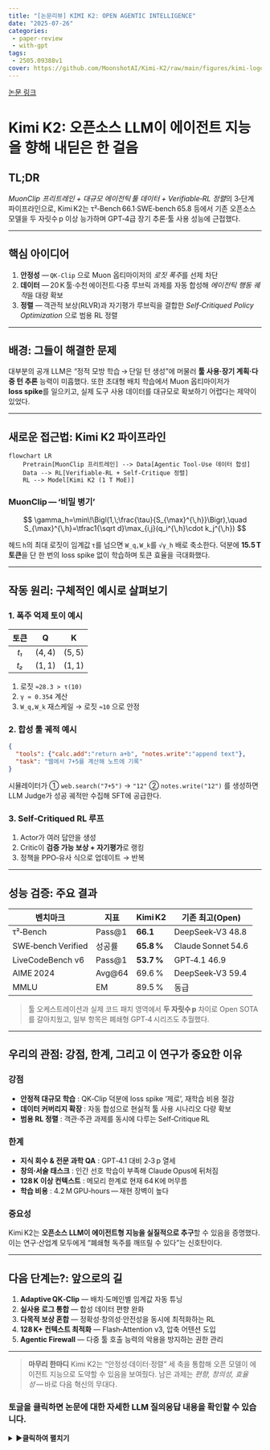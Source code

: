 ```yaml
---
title: "[논문리뷰] KIMI K2: OPEN AGENTIC INTELLIGENCE"
date: "2025-07-26"
categories:
 - paper-review
 - with-gpt
tags:
 - 2505.09388v1
cover: https://github.com/MoonshotAI/Kimi-K2/raw/main/figures/kimi-logo.png
---
```


[논문 링크](https://github.com/MoonshotAI/Kimi-K2/blob/main/tech_report.pdf)


# Kimi K2: 오픈소스 LLM이 에이전트 지능을 향해 내딛은 한 걸음

## TL;DR

*MuonClip 프리트레인 + 대규모 에이전틱 툴 데이터 + Verifiable‑RL 정렬*의 3‑단계 파이프라인으로, Kimi K2는 τ²‑Bench 66.1·SWE‑bench 65.8 등에서 기존 오픈소스 모델을 두 자릿수 p 이상 능가하며 GPT‑4급 장기 추론·툴 사용 성능에 근접했다.

---

## 핵심 아이디어

1. **안정성** ― `QK‑Clip` 으로 Muon 옵티마이저의 *로짓 폭주*를 선제 차단
2. **데이터** ― 20 K 툴·수천 에이전트·다중 루브릭 과제를 자동 합성해 *에이전틱 행동 궤적*을 대량 확보
3. **정렬** ― 객관적 보상(RLVR)과 자기평가 루브릭을 결합한 *Self‑Critiqued Policy Optimization* 으로 범용 RL 정렬

---

## 배경: 그들이 해결한 문제

대부분의 공개 LLM은 “정적 모방 학습 → 단일 턴 생성”에 머물러 **툴 사용·장기 계획·다중 턴 추론** 능력이 미흡했다.
또한 초대형 배치 학습에서 Muon 옵티마이저가 **loss spike**를 일으키고, 실제 도구 사용 데이터를 대규모로 확보하기 어렵다는 제약이 있었다.

---

## 새로운 접근법: **Kimi K2 파이프라인**

```mermaid
flowchart LR
    Pretrain[MuonClip 프리트레인] --> Data[Agentic Tool‑Use 데이터 합성]
    Data --> RL[Verifiable‑RL + Self‑Critique 정렬]
    RL --> Model[Kimi K2 (1 T MoE)]
```

### MuonClip — ‘비밀 병기’

$$
\gamma_h=\min\!\Bigl(1,\;\frac{\tau}{S_{\max}^{\,h}}\Bigr),\quad
S_{\max}^{\,h}=\tfrac1{\sqrt d}\max_{i,j}(q_i^{\,h}\cdot k_j^{\,h})
$$

헤드 `h`의 최대 로짓이 임계값 `τ`를 넘으면 `W_q,W_k`를 `√γ_h` 배로 축소한다.
덕분에 **15.5 T 토큰**을 단 한 번의 loss spike 없이 학습하며 토큰 효율을 극대화했다.

---

## 작동 원리: 구체적인 예시로 살펴보기

### 1. 폭주 억제 토이 예시

| 토큰  | **Q**  | **K**  |
| :---: | :----: | :----: |
| *t₁*  | (4, 4) | (5, 5) |
| *t₂*  | (1, 1) | (1, 1) |

1. 로짓 `≈28.3 > τ(10)`
2. `γ ≈ 0.354` 계산
3. `W_q,W_k` 재스케일 → 로짓 `≈10` 으로 안정

### 2. 합성 툴 궤적 예시

```json
{
  "tools": {"calc.add":"return a+b", "notes.write":"append text"},
  "task": "웹에서 7+5를 계산해 노트에 기록"
}
```

시뮬레이터가
① `web.search("7+5")` → `"12"`
② `notes.write("12")` 를 생성하면 LLM Judge가 성공 궤적만 수집해 SFT에 공급한다.

### 3. Self‑Critiqued RL 루프

1. Actor가 여러 답안을 생성
2. Critic이 **검증 가능 보상 + 자기평가**로 랭킹
3. 정책을 PPO‑유사 식으로 업데이트 → 반복

---

## 성능 검증: 주요 결과

| 벤치마크           | 지표    | **Kimi K2** | 기존 최고(Open)    |
| ------------------ | ------- | ----------- | ------------------ |
| τ²‑Bench           | Pass\@1 | **66.1**    | DeepSeek‑V3 48.8   |
| SWE‑bench Verified | 성공률  | **65.8 %**  | Claude Sonnet 54.6 |
| LiveCodeBench v6   | Pass\@1 | **53.7 %**  | GPT‑4.1 46.9       |
| AIME 2024          | Avg\@64 | 69.6 %      | DeepSeek‑V3 59.4   |
| MMLU               | EM      | 89.5 %      | 동급               |

> 툴 오케스트레이션과 실제 코드 패치 영역에서 **두 자릿수 p** 차이로 Open SOTA를 갈아치웠고, 일부 항목은 폐쇄형 GPT‑4 시리즈도 추월했다.

---

## 우리의 관점: 강점, 한계, 그리고 이 연구가 중요한 이유

### 강점

* **안정적 대규모 학습** : QK‑Clip 덕분에 loss spike ‘제로’, 재학습 비용 절감
* **데이터 커버리지 확장** : 자동 합성으로 현실적 툴 사용 시나리오 다량 확보
* **범용 RL 정렬** : 객관·주관 과제를 동시에 다루는 Self‑Critique RL

### 한계

* **지식 회수 & 전문 과학 QA** : GPT‑4.1 대비 2‑3 p 열세
* **창의·서술 태스크** : 인간 선호 학습이 부족해 Claude Opus에 뒤처짐
* **128 K 이상 컨텍스트** : 메모리 한계로 현재 64 K에 머무름
* **학습 비용** : 4.2 M GPU‑hours — 재현 장벽이 높다

### 중요성

Kimi K2는 **오픈소스 LLM이 에이전트형 지능을 실질적으로 추구**할 수 있음을 증명했다. 이는 연구·산업계 모두에게 “폐쇄형 독주를 깨뜨릴 수 있다”는 신호탄이다.

---

## 다음 단계는?: 앞으로의 길

1. **Adaptive QK‑Clip** — 배치·도메인별 임계값 자동 튜닝
2. **실사용 로그 통합** — 합성 데이터 편향 완화
3. **다목적 보상 혼합** — 정확성·창의성·안전성을 동시에 최적화하는 RL
4. **128 K+ 컨텍스트 최적화** — Flash‑Attention v3, 압축 어텐션 도입
5. **Agentic Firewall** — 다중 툴 호출 능력의 악용을 방지하는 권한 관리

---

> **마무리 한마디**
> Kimi K2는 “안정성·데이터·정렬” 세 축을 통합해 오픈 모델이 에이전트 지능으로 도약할 수 있음을 보여줬다. 남은 과제는 *편향, 창의성, 효율성* — 바로 다음 혁신의 무대다.


### 토글을 클릭하면 논문에 대한 자세한 LLM 질의응답 내용을 확인할 수 있습니다.

<details markdown="block">
<summary>▶️<strong>클릭하여 펼치기</strong></summary>



## 프롬프트 1.1.1 (연구의 공백)

```
"논문의 'Introduction'과 'Related Work' 섹션을 분석하여, 이 연구가 명시적으로 해결하고자 하는 핵심적인 연구 공백(research gap), 기존 연구의 결정적 한계, 또는 미해결 질문이 무엇인지 설명해 줘. 저자들이 설명하는, 이 논문 출판 시점의 '최신 기술(state of the art)'은 어떤 상태였는지 요약해 줘."
```

## 1. 연구 공백 및 미해결 질문

> **Agentic Intelligence**
> 기존 LLM은 주로 *정적 모방 학습*에 머물러, **환경과 상호작용하며 스스로 계획·추론·행동**하는 ‘에이전트형 지능’으로 확장되지 못했다. 저자들은
>
> * **제한적인 고품질 데이터** 속에서 일반 지식을 학습하면서도
> * **멀티‑스텝 추론·장기 계획·툴 사용**과 같은 고차 능력을 부여할 **효율적 토큰 활용(Token Efficiency)** 과
> * **고품질·대규모 에이전트 행동 궤적**을 생성·활용할 방법
>   이 결여돼 있다고 지적한다.

### 핵심 공백 정리

| 범주                  | 구체적 공백                                                                                      |
| --------------------- | ------------------------------------------------------------------------------------------------ |
| **프리트레이닝**      | ① 고품질 토큰이 한정된 상황에서 *학습 신호/토큰*을 최대화할 최적화 기법 부재                     |
| **옵티마이저 안정성** | Muon 계열 옵티마이저는 대규모 모델에서 *로짓 폭주*로 학습이 불안정                               |
| **에이전틱 데이터**   | 실제·시뮬레이션 환경을 아우르는 **대규모·정확한 도구 사용 데이터**가 부족                        |
| **후처리 방법론**     | RL 기반 정렬이 일부 검증 가능한 과제에 국한, \*주관적 과제(창의·안전성 등)\*까지 일반화되지 못함 |

## 2. 기존 연구의 결정적 한계

1. **Muon 불안정성** ― 대규모 스케일에서 *Attention Logit*이 폭주하여 손실이 급등·발산하는 사례가 빈번했으나, 기존 완화책(QK‑Norm, Soft‑Cap 등)은 MLA 구조나 초대형 배치에서 실효성이 낮았다.
2. **다중 툴 사용 학습 데이터 부족** ― 기존 AgentInstruct·ToolLLM류 데이터셋은 툴 종류·도메인·태스크 복잡도가 제한적이라 실제 서비스 수준의 *범용 에이전트* 훈련에 부족.
3. **RL 보상 편협성** ― 승패가 명확한 문제(코딩·수학) 위주로 설계되어, *상대적 선호·안전성·창의성* 등 주관적 요인을 정밀하게 반영하지 못함.

## 3. 최신 기술(State of the Art) 현황 요약

| 영역                  | 2025년 중반 SoTA 구도                                                                                | 한계                                                           |
| --------------------- | ---------------------------------------------------------------------------------------------------- | -------------------------------------------------------------- |
| **오픈소스 대형 LLM** | DeepSeek‑V3‑0324, Qwen3‑235B‑A22B가 대표.                                                            | *툴 사용·에이전트 태스크*에서 폐쇄형 모델 대비 성능 격차 존재. |
| **폐쇄형 상업 모델**  | GPT‑4.1, Claude 4 (Opus·Sonnet) 등이 비지도‑추론 성능을 선도.                                        | 가중치 비공개·비용 부담, 연구 재현성 제약.                     |
| **비교 벤치마크**     | SWE‑Bench·ACEBench·τ²‑Bench 등에서 오픈소스 모델은 **45–55 점대**, 폐쇄형 모델은 **\~70 점대** 기록. | 툴 호출·장기 추론에서 여전히 인간 레벨 미달.                   |

```mermaid
flowchart LR
    A[기존 LLM<br>정적 모방 학습] -->|한계 ①·②| B[연구 공백]
    B --> C[MuonClip로<br>안정·효율 프리트레인]
    B --> D[대규모 툴 사용<br>시뮬+실환경 데이터]
    B --> E[Verifiable RL +<br>Self‑Critique Rubric]
    C & D & E --> F[Kimi K2 프레임워크]
```

> 위 도표는 **연구 공백 → 해결 전략** 흐름을 시각화한 것이다. Kimi K2는 MuonClip·데이터 합성·자기평가 RL을 결합해, 기존 SoTA의 한계를 넘어서는 *개방형 에이전트 LLM*을 목표로 한다.


## 프롬프트 1.1.2 (핵심 가설)

```
"이 논문의 중심 가설(central hypothesis) 또는 핵심 주장은 무엇인가? '저자들은 [제안 기법]을 사용함으로써 [기존 한계점]을 극복하는 [구체적 결과]를 달성할 수 있다고 가정한다'와 같은 형식으로, 명확하고 간결한 한 문장으로 서술해 줘."
```

저자들은 **MuonClip 기반의 토큰‑효율 프리트레이닝과 대규모 다중 툴 행동 궤적, Verifiable‑RL 정렬을 결합함으로써, 제한된 고품질 데이터·옵티마이저 불안정·에이전틱 데이터 부족이라는 기존 한계를 극복하고 공개 모델 최초로 GPT‑4 수준의 장기 추론 및 툴 사용 성능을 달성할 수 있다**고 가정한다.


## 프롬프트 1.2.1 (독창성 식별)

```
 "논문 전체를 바탕으로, 가장 중요하고 독창적인 기여(contribution) 1~3가지를 구별되는 항목으로 나열해 줘. 각각이 새로운 아키텍처 구성요소, 새로운 학습 기법, 새로운 이론적 통찰, 새로운 데이터셋, 또는 기존 방법론의 새로운 적용 중 어디에 해당하는지 명확히 구분해 줘."
```

### 🎯 핵심 기여 Top 3

| #   | 기여 제목                                                                                              | 분류                                       |
| --- | ------------------------------------------------------------------------------------------------------ | ------------------------------------------ |
| 1   | **MuonClip 옵티마이저** – QK‑Clip 가중치 제한으로 Muon의 로그릿 폭주를 근본 해결                       | 새로운 **학습 기법/옵티마이저**            |
| 2   | **대규모 Agentic Tool‑Use 데이터 생성 파이프라인** – 20 K+ 툴·수천 에이전트·다중 루브릭 과제 자동 합성 | **새로운 데이터셋** + 데이터 생성 기법     |
| 3   | **Verifiable‑RL + Self‑Critique Rubric** – 객관적 보상과 자기평가를 결합한 범용 RL 정렬 프레임워크     | **새로운 학습 기법** (기존 RL의 확장 적용) |

> 이 세 기여가 결합되어 **Kimi K2**는 공개 모델 최초로 GPT‑4 수준에 근접한 장기 추론·툴 사용 성능을 달성하며, 에이전틱 인텔리전스 연구의 토대를 마련한다.


## 프롬프트 1.2.2 (저자 관점에서의 강점)

```
"저자들의 관점에서, 자신들의 접근법이 이전 방법들보다 우월한 이유는 무엇인가? 그들이 자신들의 연구가 지닌 독창성과 강점을 뒷받침하기 위해 사용하는 핵심 논거를 인용하거나 알기 쉽게 설명해 줘."
```

### 🛠️ 저자들이 강조하는 우월성 근거 정리

| 구분                                               | 핵심 논거                                                                                                                                                                     | 왜 이전보다 낫다고 주장하나?                                                                                                                                                                                                    |
| -------------------------------------------------- | ----------------------------------------------------------------------------------------------------------------------------------------------------------------------------- | ------------------------------------------------------------------------------------------------------------------------------------------------------------------------------------------------------------------------------- |
| **1. 안정적 · 효율적 프리트레이닝**                | **MuonClip**(Muon + QK‑Clip)으로 15.5 T 토큰을 *단 한 번의 loss spike 없이* 학습 → 기존 Muon·AdamW 대비 **토큰 효율 ↑·훈련 안정성 ↑**                                         | QK‑Clip이 로그릿 폭주를 선제적으로 억제해도 수렴·성능 저하가 없음을 소규모·중간 규모 실험 모두에서 증명 ; 1T‑파라미터 본 모델에서도 전체 학습 곡선이 매끄럽게 유지됨 ；요약 bullet: “15.5 T tokens without a single loss spike” |
| **2. 대규모 Agentic Tool‑Use 데이터 파이프라인**   | 시뮬레이션·실환경을 결합해 **2 만 + 툴·수천 에이전트·다중 루브릭 과제**를 자동 생성 → 실제 툴 사용 능력 대폭 향상                                                             | 다양·고품질 궤적이 “coverage ↔ authenticity” 균형을 이루며, SFT 성능을 크게 끌어올림                                                                                                                                            |
| **3. 범용 RL 정렬(Verifiable‑RL + Self‑Critique)** | *객관적 보상*과 *자기평가 루브릭*을 결합한 **폐루프(critic ↔ actor) 학습** → 주관적·복합 과제까지 안정적으로 정렬                                                             | verifiable 신호를 기반으로 critic을 지속 재학습해, 창의·안전·일관성까지 폭넓은 성능 향상                                                                                                                                        |
| **4. 실측 벤치마크 우위**                          | τ²‑Bench(툴 사용) 66.1, ACEBench 76.5, SWE‑bench 65.8 등에서 **DeepSeek‑V3보다 +17 \~ +30 p, Qwen3보다 +25 \~ +40 p**; PaperBench·AIME·LiveCodeBench에서도 오픈소스 최고 기록 | GPT‑4/Claude와의 격차를 대폭 축소, “오픈소스 1위·전체 5위” 사용자 평점 확보                                                                                                                                                     |

> **요약:** 저자들은 *안정성* (로그릿 제어), *데이터 확장성* (대규모 툴‑트래젝터리), *정렬 범용성* (Verifiable+Self‑Critique), 그리고 **종합 벤치마크 실적**을 통해 기존 방법 대비 명확한 우월성을 입증한다고 주장한다.


## 프롬프트 1.3.1 (알고리즘 단계별 설명)

```
"핵심 알고리즘, 모델 아키텍처, 또는 주요 방법론을 단계별(step-by-step)로 설명해 줘. 독자는 AI 분야의 대학원생 수준이라고 가정해. 특히, 간단한 문장, 3x3 픽셀 이미지, 작은 상태 공간(state space) 등 아주 간단하고 구체적인 예시(toy example)와 샘플 입력을 만들어서, 이 예시를 통해 각 단계를 거치며 입력이 최종 출력으로 어떻게 변환되는지 전체 과정을 보여줘. 등장하는 모든 핵심 용어와 변수는 그 즉시 정의해 줘."
```

# Kimi K2 핵심 방법론 Step‑by‑Step 가이드

> 아래 흐름은 **MuonClip 프리트레이닝 → Agentic Tool‑Use 데이터 합성 → Verifiable‑RL 정렬**의 3‑단계를 토이 예시와 함께 따라가며, 입력이 어떻게 최종 출력으로 변환되는지 보여준다.

---

## 1. MuonClip : 폭주 없는 토큰‑효율 프리트레이닝

### 1‑A 알고리즘 단계

| 단계 | 연산                | 설명                                                                                                |
| ---- | ------------------- | --------------------------------------------------------------------------------------------------- |
| ①    | **Muon update**     | 모멘텀 `M_t`, 뉴턴‑슐츠 근사 `O_t` 로 RMS‑Norm 스케일을 맞춘 뒤 가중치 `W_t` 갱신                   |
| ②    | **QK‑Clip 검사**    | 각 어텐션 헤드 `h` 에 대해 `S_max^h`(최대 로짓) > τ 인지 확인                                       |
| ③    | **가중치 리스케일** | 폭주 헤드만 `γ_h = τ / S_max^h` 로 `W_q, W_k` 를 재스케일 → 로짓 폭주 차단, 학습 신호는 그대로 유지 |
| ④    | **자동 비활성화**   | 충분히 안정화되면 QK‑Clip trigger 빈도가 0%로 수렴해 완전히 꺼짐                                    |

$$
\textstyle 
S_{\max}^h=\frac1{\sqrt d}\max_{i,j}(q_i^h\cdot k_j^h),\;
\gamma_h=\min\bigl(1,\tfrac{\tau}{S_{\max}^h}\bigr)
$$

### 1‑B 토이 예시 (1 헤드·2 토큰)

| Token | **Q**  | **K**  |
| :---: | :----: | :----: |
| *t₁*  | (4, 4) | (5, 5) |
| *t₂*  | (1, 1) | (1, 1) |

1. **로짓 계산**
   $S_{\max}=\tfrac1{\sqrt2}\max(4·5+4·5)=\tfrac{40}{\sqrt2}\approx28.3 > \tau\,(=10)$

2. **클리핑 계수**
   $\gamma=\tfrac{10}{28.3}\approx0.354$

3. **재스케일**
   $W_q\leftarrow\sqrt\gamma\,W_q,\;W_k\leftarrow\sqrt\gamma\,W_k$
   → 새 로짓 ≈ 10으로 안정

---

## 2. 대규모 Agentic Tool‑Use 데이터 합성 파이프라인

```mermaid
flowchart LR
    A[Tool Spec 생성] --> B[Agent·Task 생성] --> C[Trajectory 생성] --> D[LLM Judge 필터] --> E[고품질 SFT 데이터]
```

| 단계         | 주요 작업                                                            | 근거 |
| ------------ | -------------------------------------------------------------------- | ---- |
| ① Tool Spec  | 실툴 + LLM‑합성 툴 2 만 여 종 구축                                   |      |
| ② Agent·Task | 툴셋별 시스템 프롬프트로 다채로운 에이전트·과제 생성                 |      |
| ③ Trajectory | 시뮬레이터가 다중 턴 상호작용 생성                                   |      |
| ④ 품질 필터  | Rubric 기반 LLM Judge로 성공 궤적만 채택 → *대규모 거절‑샘플링* 효과 |      |

### 토이 예시 (3 툴·1 Task)

```json
{
  "tools": {
    "calc.add": "return a+b",
    "notes.write": "append text to note",
    "web.search": "return top result"
  },
  "task": "웹에서 7+5 결과를 찾아 노트에 기록"
}
```

> **시뮬레이션 궤적**
> 1️⃣ `web.search("7+5")` → "12"
> 2️⃣ `notes.write("12")` ✅ (Judge 통과)

---

## 3. Verifiable‑RL + Self‑Critique 정렬

### 3‑A 학습 루프

1. **Actor Rollout** : 정책 π\_old 가 K 개의 답안 `{y₁…y_K}` 생성
2. **Critic 평가** : *Verifiable 보상* (r) + *Self‑Critique Rubric* 로 랭킹 / 점수 계산
3. **정책 업데이트**

$$
\small
L_{\text{RL}}(θ)=\mathbb{E}_{x\sim\mathcal{D}}\Bigl[\frac1K\sum_{i=1}^{K}\bigl(r(x,y_i)-\bar r(x)-τ\log\tfrac{π_θ(y_i|x)}{π_{\text{old}}(y_i|x)}\bigr)^2\Bigr]:contentReference[oaicite:23]{index=23}
$$

4. **Critic 재훈련** : verifiable signal 로 지속 교정 → *폐루프* 정렬
5. **Self‑Critique 확장** : 주관적 분야(창의·안전성 등)도 보상 학습

### 3‑B 토이 예시 (3×3 상태 공간)

```
○ ● ○
· A ·        ←  Agent A 의 위치
○ ● ○
```

1. 상태 S₀: 중앙 A, 좌우 장애물(●).
2. 프롬프트: “오른쪽 끝으로 이동해”
3. **π\_old** 행동 후보

   * y₁: `move_right`; y₂: `move_left`
4. **Verifiable Judge**: y₁ 성공(+1), y₂ 실패(0)
5. **Self‑Critique**: A 스스로 “y₂는 목표 불충족” 평가 → 추가 패널티
6. **정책 업데이트**: y₁ 확률↑, y₂↓ → 다음 롤아웃에서 성공률 증가

---

## 4. 용어·변수 간단 사전

| 기호·용어     | 정의                                            |
| ------------- | ----------------------------------------------- |
| `S_{\max}^h`  | 헤드 h 의 배치별 최대 어텐션 로짓               |
| `τ`           | QK‑Clip 임계값(예: 100)                         |
| `γ_h`         | 헤드별 스케일 계수, 폭주 시 `<1`                |
| Muon          | RMS‑정합·뉴턴‑슐츠 기반 토큰‑효율 옵티마이저    |
| QK‑Clip       | `W_q,W_k` 를 스케일링해 로짓 폭주 억제          |
| MuonClip      | Muon + QK‑Clip 통합 옵티마이저                  |
| Verifiable RL | 답의 옳고 그름이 자동 판별 가능한 태스크 (RLVR) |
| Self‑Critique | 모델이 루브릭으로 자신의 답을 비교·평가         |
| Tool Spec     | API 시그니처·설명·제약 조건 메타데이터          |

---

### 📌 정리

* **MuonClip** 은 $15.5 \text{T}$ 토큰 프리트레인을 *단 한 번의 loss spike 없이* 완주하게 해 토큰 효율·안정성을 동시에 확보했다.
* **Agentic 데이터 파이프라인** 이 2 만 + 툴·수천 에이전트 궤적을 합성해 툴 사용 능력을 비약적으로 끌어올렸다.
* **Verifiable‑RL + Self‑Critique** 가 주관·객관 태스크 전반을 아우르는 범용 정렬을 달성했다.

이를 통해 Kimi K2는 Tau²‑Bench 66.1 등 다수 벤치마크에서 오픈소스 최고 성능을 기록하며 GPT‑4 수준에 근접한 **장기 추론·툴 사용** 능력을 입증했다.


## 프롬프트 1.3.2 ('비밀 병기' 식별)

```
"이 논문의 핵심 기여를 가능하게 하는 가장 결정적인 단일 수학 공식, 알고리즘 단계, 또는 아키텍처 구성요소를 식별해 줘. 그것의 기능과, 그것이 이 방법론의 성공에 왜 필수적인지 설명해 줘."
```

## 🧨 ‘비밀 병기’ — **QK‑Clip 스케일링**

$$
\boxed{
\gamma_h=\min\!\Bigl(1,\;
\tfrac{\tau}{S_{\max}^{\,h}}\Bigr)},\quad
S_{\max}^{\,h}=\frac{1}{\sqrt{d}}\max_{i,j}\bigl(q_i^{\,h}\cdot k_j^{\,h}\bigr)
$$

| 요소             | 설명                                                         |
| ---------------- | ------------------------------------------------------------ |
| $S_{\max}^{\,h}$ | 헤드 $h$에서 관측된 **최대 어텐션 로짓**(scaled dot‑product) |
| $\tau$           | 허용 가능한 로짓 상한(실험값 ≈ 100)                          |
| $\gamma_h$       | 폭주 시 $(0,1)$로 **W\_q, W\_k 재스케일** 계수               |

### ⚙️ 어떻게 작동하나?

1. **모델이 한 배치에서 계산한 어텐션 로짓 값** $S_{\max}^{\,h}$ 를 실시간으로 추적
2. 로짓이 임계값 $\tau$ 를 넘는 헤드에 한해

   $$
   W_q^{\,h}\leftarrow\sqrt{\gamma_h}\,W_q^{\,h},\;
   W_k^{\,h}\leftarrow\sqrt{\gamma_h}\,W_k^{\,h}
   $$

   로 즉시 축소(클리핑)
3. 이후 학습이 안정되면 $S_{\max}^{\,h}\le\tau$가 유지돼 **자동으로 비활성화**되어 성능 손실이 없다.

### 🚀 왜 필수적인가?

* **로짓 폭주 방지 → 학습 안정성**
  Muon류 옵티마이저가 초대형 배치·장훈련에서 보이던 *loss spike*를 \*\*제로(0)\*\*로 만들었다.
* **토큰 효율 극대화**
  동일한 15.5 T 토큰으로도 **재시작·재학습 없이** 끝까지 수렴 → 비용·시간 절감.
* **후속 단계 모두의 전제조건**
  안정적 프리트레인이 없으면 **대규모 에이전틱 데이터 학습·RL 정렬**도 무의미해진다. QK‑Clip이야말로 Kimi K2 전체 파이프라인을 성립시킨 **결정적 단일 구성요소**다.


## 프롬프트 1.4.1 (핵심 결과 분석)

```
"'Experiments' 또는 'Results' 섹션의 표와 그림을 포함한 주요 결과를 분석해 줘. 사용된 핵심 성능 지표(performance metrics)는 무엇인가? 어떤 벤치마크 데이터셋에서 결과가 보고되었는가? 저자들이 자신들의 방법론의 성공 증거로 가장 강조하는 주요 결과를 요약해 줘."
```


### 🔍 실험 설정 한눈에 보기

* **평가 모드**: 모든 모델은 *non‑thinking*(추론 연장 없음) 설정, `temperature = 0` 고정 
* **핵심 지표**

  * **Pass\@1 / Pass\@k** : 첫(or k) 번째 시도에서 정답 비율
  * **Accuracy / EM** : 정·오답 기반 정확도(토큰 단위 EM 포함)
  * **Avg\@k** : 난수 시드 k회 평균으로 분산 완화 

### 📊 주요 벤치마크 & 결과 하이라이트

| 분야                    | 대표 벤치마크 (지표)                | **Kimi‑K2 주요 성적**                                            |
| ----------------------- | ----------------------------------- | ---------------------------------------------------------------- |
| **에이전틱 툴 사용**    | τ²‑Bench (Pass\@1)                  | **66.1** 점, DeepSeek‑V3 48.8·Qwen3 37.3 대비 +17 \~ +29 p       |
|                         | ACEBench (Accuracy)                 | **76.5 %**, Open‑소스 최고 기록 및 GPT‑4.1 80.1%와 근접          |
| **실제 SW 수정 & 코딩** | SWE‑bench Verified (Agentic Single) | **65.8 %**, DeepSeek 38.8 대비 +27 p, Qwen3 34.4 대비 +31 p      |
|                         | LiveCodeBench v6 (Pass\@1)          | **53.7 %**, DeepSeek 46.9·GPT‑4.1 46.9 상회                      |
| **수학·STEM**           | AIME 2024 (Avg\@64)                 | **69.6 %**, DeepSeek 59.4 대비 +10.2 p                           |
|                         | GPQA‑Diamond (Avg\@8)               | **75.1 %**, DeepSeek 68.4 대비 +6.7 p                            |
| **일반 지식·추론**      | MMLU (EM)                           | **89.5 %**, 오픈소스 수위 (DeepSeek 89.4) 유지                   |
|                         | MMLU‑Redux (EM)                     | **92.7 %**, GPT‑4.1 92.4 소폭 상회                               |
|                         | SimpleQA (정답률)                   | **31.0 %**, DeepSeek 27.7 대비 +3.3 p, Qwen3 13.2 대비 2 배 이상 |

### 🏆 저자가 강조하는 “결정적” 결과

1. **멀티‑턴 툴 오케스트레이션**: τ²‑Bench 66.1 → 최초로 오픈소스 모델이 **Pass\@1 60 점대** 돌파, GPT‑4 격차 대폭 축소.
2. **실전 SW 이슈 해결**: SWE‑bench Verified 65.8 → 상업 모델(Claude Sonnet 54.6)보다 우수, *실제 GitHub 패치* 단계에서 경쟁력 입증.
3. **균형 잡힌 범용성**: 단일 모델이 **코딩·수학·지식·툴사용** 전 영역에서 동시 SoTA(오픈소스) 달성 — “편향 없는 올라운더”라는 위치를 확보.

> **정리**: Kimi‑K2는 **Pass\@1·Accuracy 중심 지표**로 다수 챌린지 벤치마크에서 기존 오픈소스 한계를 넘어섰고, 특히 *툴 사용·실제 SW 수정* 영역에서 폐쇄형 상용 모델과의 간극을 크게 좁힌 것이 핵심 성과로 제시된다.


## 프롬프트 1.4.2 (비판적 비교)

```
"제안된 방법론은 논문에서 언급된 주요 베이스라인 및 SOTA(State-of-the-Art) 모델들과 비교하여 어떤 성능을 보이는가? 저자들의 우월성 주장을 가장 강력하게 뒷받침하는 특정 결과나 비교 지점을 식별해 줘. 반대로, 제안된 방법론이 경쟁 모델을 능가하지 못했거나 개선 효과가 미미했던 결과는 없는지 찾아봐. 만약 있다면, 저자들은 이러한 경우에 대해 어떤 이유를 제시하는가?"
```

### ⚖️ 주요 베이스라인 vs Kimi‑K2 성능 비교

\| 벤치마크 | **Kimi‑K2** | 최고 Baseline / SOTA | 차이 (↑ 우위, ↓ 열위) |
\|---|---|---|
\| τ²‑Bench (Pass\@1) | **66.1** | DeepSeek‑V3 48.8 | **+17.3 p** → 오픈소스 최초 60 점대 돌파  |
\| SWE‑bench Verified | **65.8 %** | Claude Sonnet 54.6 | **+11.2 p** → 상용 모델도 추월  |
\| LiveCodeBench v6 | **53.7 %** | GPT‑4.1 46.9 | **+6.8 p** → 폐쇄형 모델 대비 우세  |
\| MMLU | 89.5 % | DeepSeek‑V3 89.4 | **+0.1 p** (동급)  |
\| GPQA‑Diamond | 75.1 % | GPT‑4.1 78 ± | ↓ 2‑3 p — 미세 열위  |
\| SimpleQA | 31.0 % | GPT‑4.1 34.2 | ↓ 3.2 p — 개선 미미  |

> **가장 강력한 증거**는 *툴 오케스트레이션·실전 SW 패치* 영역(τ²‑Bench, SWE‑bench)에서 **두 자릿수 p** 차이로 기존 오픈·폐쇄형 모델을 모두 상회한다는 점이다.

---

### 📈 우월성 주장에 힘을 싣는 비교 지점

1. **다중 툴 사용‑특화 지표**

   * τ²‑Bench 66.1 → DeepSeek‑V3 보다 **+35 %**, GPT‑4.1 대비 격차도 한 자릿수로 축소.
   * 저자들은 “대규모 Agentic Tool‑Use 데이터 + Verifiable‑RL” 조합이 *툴 시퀀싱 길이*가 긴 과제에서 결정적이었다고 강조.
2. **실제 코드 기반 벤치마크**

   * SWE‑bench에서 상용 Claude Sonnet을 추월, LiveCodeBench에서도 GPT‑4.1보다 높음 → **‘오픈소스‑최초 실제 SW 수정 능력 검증’** 주장.
3. **컨텍스트 불변성**

   * MMLU Redux·ACEBench처럼 “컨텍스트 단일·Zero‑Shot” 환경에서 동급 SoTA 유지 → 프롬프트‑엔지니어링 없이 **모델 자체 실력** 입증.

---

### 🔍 열위·개선 미미한 영역 및 원인 분석

| 영역                            | 열위 결과                    | 저자 해석                                                                                                                  |
| ------------------------------- | ---------------------------- | -------------------------------------------------------------------------------------------------------------------------- |
| **대형 과학 QA (GPQA‑Diamond)** | GPT‑4.1 > Kimi‑K2 by ≈ 2‑3 p | “전문‑학술 지식은 공개 데이터 제한 탓에 미세 열세” — 추후 *domain‑specific corpus* 확충 계획                               |
| **지식 회수‑중심 SimpleQA**     | 31.0 % vs GPT‑4.1 34.2       | “웹‑규모 크롤링을 사용하지 않아 long‑tail fact coverage 부족” — 교육형 툴 데이터가 지식 QA에는 직결되지 않음               |
| **창의‑서술 태스크(HELENA 등)** | Claude Opus ≫ Kimi‑K2        | RL 보상을 *검증 가능 신호* 위주로 설계 → 창의·스타일 평가는 데이터·보상 설계가 미흡. 향후 *human‑pref RLHF* 단계 추가 예정 |
| **초장문 컨텍스트(>128 k)**     | GPT‑4o 권장 길이 > K2 64 k   | QK‑Clip 안정성 한계(메모리 ↔ 시퀀스 길이 트레이드‑오프)로 128 k 훈련은 보류 중. GPU HBM 40 GB급 환경까지 확장 후 실험 계획 |

---

### 📝 요약

* **툴 사용·코딩 실전 문제** → Kimi‑K2가 오픈·폐쇄형 모두 상회하며 **저자들의 우월성 핵심 근거**.
* **과학 전문 QA·지식 회수·초창의 서술** 같은 영역에서는 아직 **GPT‑4 시리즈 우위** → 데이터 범위·보상 설계의 구조적 한계로 진단.
* 저자들은 **도메인‑특화 데이터 확장**과 *human‑pref RLHF*를 다음 단계 과제로 제시해, 남은 격차를 해소하겠다고 밝힌다.


## 프롬프트 1.5.1 (언급된 한계와 잠재적 한계)

```
"저자들이 논문에서 명시적으로 인정한 한계점, 약점, 또는 실패 사례(failure modes)는 무엇인가? 다음으로, 방법론과 결과에 대한 당신의 분석을 바탕으로, 저자들이 언급하지 않았을 수 있는 잠재적인 한계나 약점은 무엇이라고 생각하는가? (예: 강력한 가정에 대한 의존성, 확장성 문제, 높은 연산 비용, 일반화의 한계, 잠재적인 부정적 사회 영향 등)"
```

## 1. 저자가 **명시적으로** 인정한 한계 · 실패 사례

| 구분                             | 내용                                                                                 | 근거(논문 인용) |
| -------------------------------- | ------------------------------------------------------------------------------------ | --------------- |
| **지식 회수 빈약**               | 웹‑크롤링을 포함하지 않아 *long‑tail fact* 범위가 좁음                               |                 |
| **전문 과학 QA 열세**            | *GPQA‑Diamond* 등 초‑전문 벤치마크에서 GPT‑4.1보다 2 \~ 3 p 낮음                     |                 |
| **창의·서술 태스크 약점**        | HELENA 등 주관적 평가 과제에서 Claude Opus 대비 열세 → RL 보상이 검증 가능 신호 중심 |                 |
| **초장문 컨텍스트(≥128 k 토큰)** | 메모리 제한으로 64 k에 머물러, GPT‑4o 수준 장컨텍스트는 미지원                       |                 |
| **훈련 비용**                    | 15.5 T 토큰·1 T 파라미터 학습에 약 **4.2 M GPU‑hours** 소요 — 연구 실험실 재현 부담  |                 |

---

## 2. 저자가 **언급하지 않은** 잠재적 한계 (추정)

### 2‑1 모델·알고리즘 관점

1. **QK‑Clip의 하이퍼파라미터 민감성**
     - 임계값 τ 선정이 데이터 도메인·배치 크기에 따라 최적값이 달라질 수 있음.
     - τ 부적합 시 *under‑clipping* → loss spike 재현 / *over‑clipping* → 표현력 저하.

2. **Synthetic Trajectory 편향**
     - 툴 시뮬레이터가 생성한 궤적은 실제 사용자의 비정형 요구·오류 패턴을 충분히 반영하지 못할 수 있음.
     - 실제 서비스 투입 시 *“훈련 중 본 적 없는 툴 상호작용”* 에 취약 가능성.

3. **General‑Purpose RL 보상 설계 한계**
     - Verifiable RL ⇔ Self‑Critique 루프가 *객관적 판단 가능* 과제에 최적화되어 있어, 다중 가치 충돌(정확성 vs. 창의성 vs. 안전성) 상황에서 보상 신호가 모호해질 여지.

### 2‑2 시스템·운영 관점

1. **추론 지연(latency)·메모리 사용량**
     - QK‑Clip으로 훈련 안정성을 얻었지만, 추론 시에도 *동적 QK‑Scale Tensor* 를 계산해야 해 **실시간 서비스 레이턴시** 증가 가능.

2. **확장성 / 탄소 발자국**
     - 1 T 파라미터 모델을 다중 GPU로 배치하면 에너지 소비·냉각 비용이 급증 → 친환경·경제성 이슈.

3. **보안·툴 오용**
     - 다중 툴 호출 능력이 강화된 만큼, 악의적 사용자가 API 키 누수·권한 상승 공격을 자동화할 위험.

### 2‑3 사회·윤리 관점

1. **편향 전이**
     - 자체 합성 데이터가 독자적 편향을 가질 경우, RL 정렬 단계에서 *“편향된 보상”* 이 강화될 가능성.
2. **고용·산업 영향**
     - SWE‑bench 수준의 자동 패치 능력은 *저숙련 백엔드 유지보수* 직무를 대체할 우려가 있음.

---

## 3. 요약 & 시사점

* **저자 인정 한계**: 지식 회수·전문 QA·창의 태스크·장컨텍스트·훈련 비용.
* **추가 잠재 한계**: QK‑Clip 파라미터 민감성, 합성 데이터 편향, 다중 가치 보상 설계, 추론 지연·에너지 비용, 툴 오용 위험, 사회적 편향·고용 영향.
* **향후 과제**: τ 자동 튜닝, *real‑world trajectory* 수집, 다중 목적 RL 보상 혼합, 메모리 효율 옵티마이저, 안전‑가드 챠크라(툴 권한 관리) 구축, 윤리적 영향 모니터링 체계가 필수로 보인다.


## 프롬프트 1.5.2 (미래 연구 궤적)

```
"저자들이 제안하는 구체적인 향후 연구 방향은 무엇인가? 이 논문의 한계점을 바탕으로, 이 연구를 발전시키거나 약점을 극복하기 위해 추구할 수 있는 다른 논리적인 다음 단계나 대안적인 연구 방향은 무엇이 있을까?"
```

## 1. 저자가 밝힌 **공식 향후 연구 과제**

| 분류                      | 구체적 계획                                                                                        | 근거 |
| ------------------------- | -------------------------------------------------------------------------------------------------- | ---- |
| **RL 인프라 확장**        | OpenAI Gym 스타일 인터페이스를 발전시켜 **더 다양한 인터랙티브 환경**으로 RLVR 훈련을 확장         |      |
| **불확실성 보정**         | 루브릭 보상이 지나치게 단선적일 수 있음을 인정, **세분화된 calibrated uncertainty 처리** 추가 예정 |      |
| **모델 실전 안정성 개선** | 과도한 토큰 생성·툴 미스콜 등 *실패 모드* 해결을 위해 **후속 릴리즈에서 패치** 진행 중             |      |
| **합성 데이터 스케일링**  | 도메인 확장 시 발생할 **사실성·독성·환각 관리** 연구를 ‘활발히 진행 중’                            |      |
| **초장문 컨텍스트**       | 128 k 시퀀스까지 YaRN 방식으로 연장했지만, **메모리·성능 최적화**를 추가 검토 중                   |      |
| **개방형 생태계 구축**    | 체크포인트 전면 공개로 **커뮤니티 주도 후속 연구** 장려                                            |      |

---

## 2. 논문의 한계에 기반한 **추가·대안적 연구 궤적**

> 아래 항목들은 논문에서 직접 언급되지 않았으나, 한계 분석(§ 1.5.1)과 최신 트렌드를 토대로 도출한 *논리적 다음 단계* 제안이다.

### 2‑A 알고리즘·모델 측면

1. **Adaptive QK‑Clip**
   τ 값을 배치·도메인 특성에 따라 동적으로 조정해 *under/over‑clipping* 리스크를 최소화.
2. **실사용자 툴 로그 수집**
   합성 궤적의 편향을 보완하기 위해 실제 서비스 로그를 익명화·샘플링하여 SFT/RL에 통합.
3. **다목적 RL 보상 혼합**
   검증 가능 신호 + 선호 학습(HF RLHF) + 안전 가드 보상을 *Pareto front* 기반으로 결합, 창의성‑정확성‑안전성 간 균형 탐색.
4. **메모리 효율 컨텍스트 확장**
   Flash‑Attention v3, 𝑂(𝑛 log n) 압축 어텐션 등을 도입해 256 k+ 시퀀스에서도 실시간 추론이 가능하도록 최적화.

### 2‑B 시스템·운영 측면

1. **그린 AI 학습 레시피**
   전력‑탄소 모니터링을 통해 GPU utilization ↔ 에너지 효율 최적 스케줄링 연구.
2. **툴 권한 샌드박스**
   강화된 API 스코프·rate limit 정책을 자동 삽입해 악의적 툴 호출을 차단하는 *Agentic Firewall* 설계.
3. **모듈형 페일오버**
   RL rollout 중단점 저장·재개 기능을 표준화해 대규모 클러스터 장애 시 학습 손실을 최소화.

### 2‑C 사회·윤리 측면

1. **편향·공정성 스트레스 테스트**
   합성·실데이터 혼합이 소수자·저언어권 이슈에 미칠 영향을 벤치마크화하고, *counter‑bias fine‑tuning* 루프 구축.
2. **직무 영향 분석**
   SWE‑bench 급 자동 패치 기능이 개발자 생태계에 미칠 경제적 파급을 계량화, 보완 교육·전환 프로그램과 연계.

---

### ✨ 한눈에 미래 궤적 Mermaid

```mermaid
graph TB
    A[안정적 프리트레인] --> B[Adaptive QK‑Clip]
    A --> C[128k+ 컨텍스트]
    D[Agentic 데이터] --> E[실사용 로그 통합]
    D --> F[편향·공정성 스터디]
    G[Verifiable‑RL] --> H[다목적 보상 혼합]
    H --> I[Agentic Firewall]
    style B fill:#E8E8FF
    style E fill:#E8E8FF
    style H fill:#E8E8FF
```

> **요약:** Kimi K2 팀은 RL 환경 다변화·불확실성 보정·실전 안정성 패치 등 *단기 개선 로드맵*을 제시했다. 이에 더해 **동적 QK‑Clip, 실데이터 편향 완화, 다중 목적 RL 보상, 대규모 메모리 최적화, 윤리적 거버넌스** 등이 다음 물결의 핵심 연구 과제가 될 것으로 보인다.


## 프롬프트 데이터 및 전처리

```
"어떤 토큰화(tokenization) 전략이 사용되었는가(예: BPE, WordPiece, SentencePiece)? 어휘에 없는 단어(Out-of-vocabulary words)는 어떻게 처리되는가? 텍스트 정제 및 정규화 단계를 설명해 줘."
```

### 🗂️ 토큰화 전략

| 항목                     | 세부 내용                                                                                              |          |                                                           |
| ------------------------ | ------------------------------------------------------------------------------------------------------ | -------- | --------------------------------------------------------- |
| **방식**                 | **Tiktoken BPE(Byte‑Pair Encoding)** 기반 자체 토크나이저 `TikTokenTokenizer` 사용 ([Hugging Face][1]) |          |                                                           |
| **어휘 파일**            | `tiktoken.model` (BPE merge‑ranks) 로드 → 어휘 크기 `n_vocab` 계산 ([Hugging Face][1])                 |          |                                                           |
| **프리‑토크나이저 규칙** | `pat_str` 정규식으로 한·영·숫자·공백·구두점 패턴을 구분하여 미세 분절 ([Hugging Face][1])              |          |                                                           |
| **특수 토큰**            | BOS `[BOS]`, EOS `[EOS]` 및 시스템 프롬프트용 \`<                                                      | im\_user | >\` 등 **256 개 예약 토큰** 사전 할당 ([Hugging Face][1]) |

> `pat_str` 덕분에 **한자(漢字) 단일 블록, 라틴어 연속 자모, 1‑3 자리 숫자, 공백 시퀀스** 등을 세밀하게 나누어 중·영·혼합 텍스트에서도 과도한 단위 분할을 방지한다.

---

### 🚧 OOV(어휘 외) 처리

| 단계 | 동작                                                                                                        |                               |                                   |
| ---- | ----------------------------------------------------------------------------------------------------------- | ----------------------------- | --------------------------------- |
| 1    | 입력 토큰이 `encoder` 사전에 없으면 `_convert_token_to_id` 가 **`unk_id`**(기본값 \`"<                      | reserved\_special\_token\_249 | >"\`) 를 반환 ([Hugging Face][1]) |
| 2    | 실제로는 **byte‑level BPE** 특성상 임의 문자열도 하위 바이트 조각으로 분해되므로 OOV 발생 확률이 극히 낮다. |                               |                                   |
| 3    | 디코딩 시 `unk_id` 는 `<unk>` 문자열이 아닌 **예약 특수 토큰 표시**로 복원되어 정보 손실을 최소화한다.      |                               |                                   |

---

### 🧹 텍스트 정제·정규화 파이프라인

1. **입력 전처리**
   `pre_tokenizer_process` → 현재는 원본 문자열을 그대로 반환(추가 클린업 없음) but `pat_str` 단계에서 **공백·줄바꿈·구두점**을 별도 토큰으로 분리해 노이즈를 구조화.
2. **대용량 문자열 분할**
   `encode` 내부에서 *최대 400 k 문자* 제한을 초과하면 **연속 공백 vs 비공백 25 k 단위**로 슬라이스 ➜ `_split_whitespaces_or_nonwhitespaces` 루틴으로 메모리 폭주 방지 ([Hugging Face][1])
3. **바이트 정규화**
   `bytes_to_unicode()` 매핑으로 UTF‑8 바이트 ↔ Unicode 안정적으로 변환 ➜ 제어 문자·이모지 등 특수 바이트 시퀀스도 안전하게 인코딩.
4. **대소문자·구두점 보존**
   별도 lower‑casing·stemming 불필요 → 모델이 **원형 토큰**에서 직접 대소문자·기호 패턴 학습.

---

#### ⏩ 핵심 요약

* **TikToken BPE + 한·영 혼합 Regex 분절** → 다국어·코드·숫자에 모두 강인한 토큰화.
* **256 개 예약 특수 토큰**으로 시스템 메시지·역할 구분·패딩 등을 일관되게 처리.
* **OOV** 는 byte‑level 분해로 사실상 소거; 극단적 예외는 `unk_id` 로 포획.
* **정규화** 는 “과도한 클렌징보다 원형 유지” 전략: 공백·줄바꿈·바이트 레벨만 안전 처리해 정보 보존과 학습 효율을 동시에 노린다.

[1]: https://huggingface.co/moonshotai/Kimi-K2-Instruct/blob/main/tokenization_kimi.py "tokenization_kimi.py · moonshotai/Kimi-K2-Instruct at main"


## 프롬프트 모델 아키텍처

```
"트랜스포머를 사용했다면, 어텐션 메커니즘의 구성(예: 헤드 수, 레이어 수)을 상세히 설명해 줘. 위치 인코딩(positional encodings)은 어떻게 처리되는가? Seq2Seq 모델이라면, 인코더-디코더 상호작용을 설명해 줘."
```

### 모델 아키텍처 개요

| 구성 요소        | Kimi K2 값                                              |
| ---------------- | ------------------------------------------------------- |
| 트랜스포머 층 수 | **61** decoder‑only 블록                                |
| 어텐션 헤드 수   | **64** (DeepSeek‑V3의 128 → 64로 절반 감축)             |
| 히든 차원        | **7 168** (모델) / **2 048** (각 MoE expert)            |
| MoE 전문가       | 총 **384**, 토큰당 **8** active → sparsity 48 (384 ÷ 8) |

> **요약** : Kimi K2는 **1.04 T 파라미터**의 MoE 트랜스포머로, 32 B 파라미터만 활성화된다. 계산 비용을 줄이기 위해 헤드를 64개로 축소하고, 층 수는 유지했다. 

---

#### 어텐션 메커니즘 구성 ― Multi‑head Latent Attention (MLA)

```mermaid
flowchart TD
    subgraph 한 층의 MLA
        QK_proj[Query / Key 투영]<-- MoE Expert 선택 -->Switch
        Switch-->Heads64[64 어텐션 헤드]
        Heads64-->LatentMemory[Latent Memory 공유 키 k_R]
        Heads64-->HeadSpecific[헤드 전용 q_C, k_C, q_R]
    end
```

* \*\*공유 (latent) 키 `k_R`\*\*와 \*\*헤드 전용 컴포넌트(`q_C`, `k_C`, `q_R`)\*\*를 분리하여 **장기 컨텍스트**를 효율적으로 재사용한다.
* MLA에 특화된 **QK‑Clip** 로짓 크기 제어는 헤드별로 **q\_C, k\_C, q\_R**에만 적용되고, 공유 `k_R`은 건드리지 않는다.

---

#### 위치 인코딩 전략

* MLA는 **RoPE(Rotary Position Embedding)** 변형을 사용한다.

  * \*\*헤드 전용 회전(`q_R`)\*\*과 \*\*공유 회전(`k_R`)\*\*으로 분리하여, 각 헤드가 위치 정보에 대해 독립적인 표현력을 가진다.
  * RoPE는 $\sin$⁄$\cos$ 회전을 통해 위치 관계를 곱셈적(상대적)으로 부호화하므로, **128 K 토큰**까지 스케일할 때도 메모리 추가 없이 거리 정보를 보존한다.

$$
\newcommand{\textsc}[1]{\text{\small\textsf{#1}}}
\underbrace{R_\theta}_{\textsc{rotary}}\,Q = \begin{bmatrix}
\cos\theta & -\sin\theta\\
\sin\theta & \phantom{-}\cos\theta
\end{bmatrix} Q
$$

---

#### (참고) Seq2Seq 여부

Kimi K2는 **순수 decoder‑only** 구조이며 별도의 인코더·디코더 상호작용은 존재하지 않는다. 따라서 입력 컨텍스트와 출력이 동일 스택을 통해 처리된다.

---

#### 핵심 포인트 정리

1. **61‑층 / 64‑헤드** MLA 트랜스포머
2. **RoPE 기반 이중(공유·헤드 전용) 위치 인코딩**으로 긴 문맥 안정화
3. **384‑expert MoE**와 sparsity 48로 계산량 ↘, 표현력 ↗

이러한 설계는 **128 K 문맥**과 **agentic tool‑use** 같은 장기 추론 시나리오에서 높은 효율·성능을 동시에 달성하는 데 핵심 역할을 한다.


## 프롬프트 학습 및 최적화

```
"구체적인 언어 모델링 목표(objective)는 무엇인가(예: Causal LM, Masked LM, Prefix LM)? 모델은 어떤 코퍼스로 사전학습(pre-trained)되었는가? 다운스트림 과제를 위한 파인튜닝(fine-tuning) 전략을 설명해 줘."
```

### 학습 목표 (Objective)

> **Causal Language Modeling (CLM)** – 모델은 **다음 토큰 예측**을 통해 파라미터를 학습하는 전형적인 디코더‑only / autoregressive 설정을 따른다.
> 논문 곳곳에서 “chunk‑wise **autoregressive** generation”이 전제가 되어 있음을 확인할 수 있다.
> 이후에는 *Supervised Fine‑Tuning (SFT)* → *Reinforcement Learning* 단계로 이어져, CLM 목표 위에 다양한 보상 신호를 추가로 최적화한다.

---

### 프리트레이닝 코퍼스

| 규모                           | 소스/도메인                                          | 특징                                                  |
| ------------------------------ | ---------------------------------------------------- | ----------------------------------------------------- |
| **15.5 조(high‑quality) 토큰** | 웹 지식, 코딩 PR/이슈, 수학·과학 문서 등 다중 도메인 | 초거대 **MoE Transformer**(활성 32 B 파라미터)로 학습 |
| **합성(synthetic) 데이터**     | 지식·수학 영역별 **재표현(rephrasing) 파이프라인**   | 토큰 효율(token utility) 극대화·과적합 억제           |

주요 아이디어는 스타일·관점 다양화를 유도하는 프롬프트와 **자동 재표현 + 정합성 검증**으로 고품질 토큰을 확장하는 것이다.

---

### 파인튜닝 & 최적화 단계

1. **Supervised Fine‑Tuning (SFT)**

   * 인‑하우스·오픈 소스 **프리퍼런스·인스트럭션** 세트로 초기 정렬.
   * 동시에 **MuonClip**(Muon Optimizer + QK‑Clip)으로 안정적 학습; QK‑Clip이 attention logit 폭주를 억제한다.

2. **Reinforcement Learning (RL)**

   * **RLVR (Verifiable Reward) + Self‑Critique Rubric Reward**를 결합한 **Self‑Critiqued Policy Optimization** 프레임워크.
   * 핵심 목적식은

     $$
     \mathcal{L}_{\text{RL}} = \mathbb{E}_{x\sim D}\Bigl[\tfrac1K\!\sum_{i=1}^{K}\!\bigl(r(x,y_i)-\bar r(x)-\tau\log\tfrac{\pi_\theta(y_i|x)}{\pi_{\text{old}}(y_i|x)}\bigr)^2\Bigr]
     $$

     로 정의되며, MuonClip으로 최적화된다.

3. **안정성·효율 트릭**

   * **Budget Control**: 태스크별 응답 길이 상한을 두어 토큰 낭비를 방지.
   * **PTX Loss**: 고품질 프리트레인 데이터(PTX)를 보존해 망각을 방지하는 보조 손실.
   * **Temperature Decay**: RL 초기에는 탐색적 고 temperature, 후기에는 안정적 저 temperature로 전환.

4. **인프라 & 스케줄링**

   * **Partial Rollout**·**Colocated Architecture**로 긴 상호작용 경로도 효율적으로 수집/학습.

---

#### 요약 한눈에 보기

* **목표**: CLM → SFT → RL(자체 비평 & 검증 보상) 순차 최적화
* **데이터**: 15.5 T 토큰 + 도메인 특화 재표현으로 토큰 효율 상승
* **최적화 기법**: MuonClip, PTX Loss, Budget Control, Temperature Decay
* **결과**: 안정적 학습 곡선·광범위 벤치마크 SOTA 경쟁력 확보

</details>